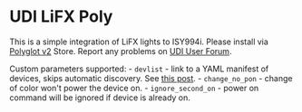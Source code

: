 # UDI LiFX Poly
This is a simple integration of LiFX lights to ISY994i. Please install via [Polyglot v2](https://github.com/UniversalDevicesInc/polyglot-v2) Store. Report any problems on [UDI User Forum](https://forum.universal-devices.com/topic/19021-polyglot-lifx-nodesever/).

Custom parameters supported:
    - `devlist` - link to a YAML manifest of devices, skips automatic discovery. See [this post](https://forum.universal-devices.com/topic/19021-polyglot-lifx-nodesever/?do=findComment&comment=257145).
    - `change_no_pon` - change of color won't power the device on.
    - `ignore_second_on` - power on command will be ignored if device is already on.
